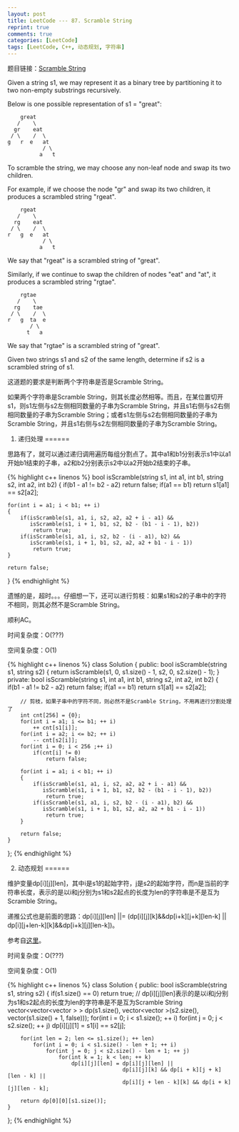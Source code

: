 ```yaml
---
layout: post
title: LeetCode --- 87. Scramble String
reprint: true
comments: true
categories: [LeetCode]
tags: [LeetCode, C++, 动态规划, 字符串]
---
```



题目链接：[Scramble String](https://oj.leetcode.com/problems/scramble-string/ ) 

Given a string s1, we may represent it as a binary tree by partitioning it to two non-empty substrings recursively. 

Below is one possible representation of s1 = "great": 

        great 
       /    \ 
      gr    eat 
     / \    /  \ 
    g   r  e   at 
               / \ 
              a   t 

To scramble the string, we may choose any non-leaf node and swap its two children. 

For example, if we choose the node "gr" and swap its two children, it produces a scrambled string "rgeat". 

        rgeat 
       /    \ 
      rg    eat 
     / \    /  \ 
    r   g  e   at 
               / \ 
              a   t 

We say that "rgeat" is a scrambled string of "great". 

Similarly, if we continue to swap the children of nodes "eat" and "at", it produces a scrambled string "rgtae". 

        rgtae 
       /    \ 
      rg    tae 
     / \    /  \ 
    r   g  ta  e 
           / \ 
          t   a 

We say that "rgtae" is a scrambled string of "great". 

Given two strings s1 and s2 of the same length, determine if s2 is a scrambled string of s1. 

这道题的要求是判断两个字符串是否是Scramble String。

如果两个字符串是Scramble String，则其长度必然相等。而且，在某位置切开s1，则s1左侧与s2左侧相同数量的子串为Scramble String，并且s1右侧与s2右侧相同数量的子串为Scramble String；或者s1左侧与s2右侧相同数量的子串为Scramble String，并且s1右侧与s2左侧相同数量的子串为Scramble String。

1. 递归处理
======

思路有了，就可以通过递归调用遍历每组分割点了。其中a1和b1分别表示s1中以a1开始b1结束的子串，a2和b2分别表示s2中以a2开始b2结束的子串。

{% highlight c++ linenos %}
bool isScramble(string s1, int a1, int b1, string s2, int a2, int b2)
{
    if(b1 - a1 != b2 - a2)
        return false;
    if(a1 == b1)
        return s1[a1] == s2[a2];
    
    for(int i = a1; i < b1; ++ i)
    {
        if(isScramble(s1, a1, i, s2, a2, a2 + i - a1) && 
           isScramble(s1, i + 1, b1, s2, b2 - (b1 - i - 1), b2))
            return true;
        if(isScramble(s1, a1, i, s2, b2 - (i - a1), b2) && 
           isScramble(s1, i + 1, b1, s2, a2, a2 + b1 - i - 1))
            return true;
    }
    
    return false;
}
{% endhighlight %}

遗憾的是，超时。。。仔细想一下，还可以进行剪枝：如果s1和s2的子串中的字符不相同，则其必然不是Scramble String。

顺利AC。

时间复杂度：O(???)

空间复杂度：O(1)

{% highlight c++ linenos %}
class Solution
{
public:
    bool isScramble(string s1, string s2)
    {
        return isScramble(s1, 0, s1.size() - 1, s2, 0, s2.size() - 1);
    }
private:
    bool isScramble(string s1, int a1, int b1, string s2, int a2, int b2)
    {
        if(b1 - a1 != b2 - a2)
            return false;
        if(a1 == b1)
            return s1[a1] == s2[a2];
        
        // 剪枝，如果子串中的字符不同，则必然不是Scramble String，不用再进行分割处理了
        int cnt[256] = {0};
        for(int i = a1; i <= b1; ++ i)
            ++ cnt[s1[i]];
        for(int i = a2; i <= b2; ++ i)
            -- cnt[s2[i]];
        for(int i = 0; i < 256 ;++ i)
            if(cnt[i] != 0)
                return false;
        
        for(int i = a1; i < b1; ++ i)
        {
            if(isScramble(s1, a1, i, s2, a2, a2 + i - a1) && 
               isScramble(s1, i + 1, b1, s2, b2 - (b1 - i - 1), b2))
                return true;
            if(isScramble(s1, a1, i, s2, b2 - (i - a1), b2) && 
               isScramble(s1, i + 1, b1, s2, a2, a2 + b1 - i - 1))
                return true;
        }
        
        return false;
    }
};
{% endhighlight %}

2. 动态规划
======

维护变量dp[i][j][len]，其中i是s1的起始字符，j是s2的起始字符，而n是当前的字符串长度，表示的是以i和j分别为s1和s2起点的长度为len的字符串是不是互为Scramble String。

递推公式也是前面的思路：dp[i][j][len] ||= (dp[i][j][k]&&dp[i+k][j+k][len-k] || dp[i][j+len-k][k]&&dp[i+k][j][len-k])。

参考自[这里](http://blog.csdn.net/linhuanmars/article/details/24506703 )。

时间复杂度：O(???)

空间复杂度：O(1)

{% highlight c++ linenos %}
class Solution
{
public:
    bool isScramble(string s1, string s2)
    {
        if(s1.size() == 0)
            return true;
        // dp[i][j][len]表示的是以i和j分别为s1和s2起点的长度为len的字符串是不是互为Scramble String
        vector<vector<vector<bool> > > dp(s1.size(), 
            vector<vector<bool> >(s2.size(), 
            vector<bool>(s1.size() + 1, false)));
        for(int i = 0; i < s1.size(); ++ i)
            for(int j = 0; j < s2.size(); ++ j)
                dp[i][j][1] = s1[i] == s2[j];
        
        for(int len = 2; len <= s1.size(); ++ len)
            for(int i = 0; i < s1.size() - len + 1; ++ i)
                for(int j = 0; j < s2.size() - len + 1; ++ j)
                    for(int k = 1; k < len; ++ k)
                        dp[i][j][len] = dp[i][j][len] || 
                                        dp[i][j][k] && dp[i + k][j + k][len - k] || 
                                        dp[i][j + len - k][k] && dp[i + k][j][len - k];
        
        return dp[0][0][s1.size()];
    }
};
{% endhighlight %}
